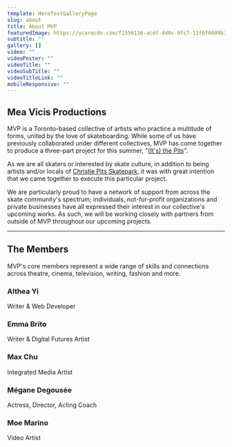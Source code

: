 ```yaml
---
template: HeroTextGalleryPage
slug: about
title: About MVP
featuredImage: https://ucarecdn.com/f1556116-acdf-4d0c-9fc7-11f0f0609b37/
subtitle: ""
gallery: []
video: ""
videoPoster: ""
videoTitle: ""
videoSubTitle: ""
videoTitleLink: ""
mobileResponsive: ""
---
```

## Mea Vicis Productions

MVP is a Toronto-based collective of artists who practice a multitude of forms, united by the love of skateboarding. While some of us have previously collaborated under different collectives, MVP has come together to produce a three-part project for this summer, "[(It's) the Pits](/about-the-pits)".

As we are all skaters or interested by skate culture, in addition to being artists and/or locals of [Christie Pits Skatepark](https://www.instagram.com/cpskateboardpark/?hl=en), it was with great intention that we came together to execute this particular project.

We are particularly proud to have a network of support from across the skate community's spectrum; individuals, not-for-profit organizations and private businesses have all expressed their interest in our collective's upcoming works. As such, we will be working closely with partners from outside of MVP throughout our upcoming projects.

- - -

## The Members

MVP's core members represent a wide range of skills and connections across theatre, cinema, television, writing, fashion and more.

### Althea Yi

Writer & Web Developer

### Emma Brito

Writer & Digital Futures Artist

### Max Chu

Integrated Media Artist

### Mégane Degousée

Actress, Director, Acting Coach

### Moe Marino

Video Artist